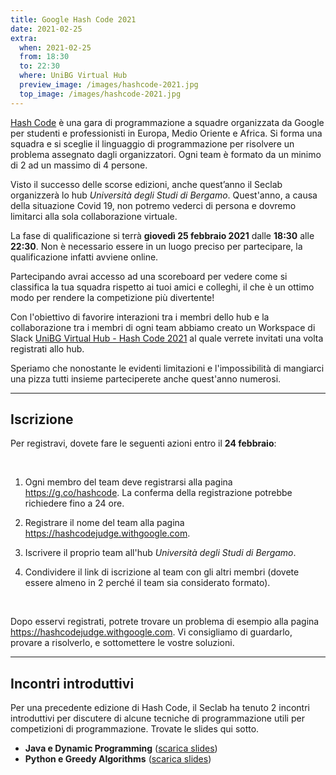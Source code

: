 ```yaml
---
title: Google Hash Code 2021
date: 2021-02-25
extra:
  when: 2021-02-25
  from: 18:30
  to: 22:30
  where: UniBG Virtual Hub
  preview_image: /images/hashcode-2021.jpg
  top_image: /images/hashcode-2021.jpg
---
```


[Hash Code](https://codingcompetitions.withgoogle.com/hashcode) è una gara di
programmazione a squadre organizzata da Google per studenti e professionisti in
Europa, Medio Oriente e Africa. Si forma una squadra e si sceglie il linguaggio
di programmazione per risolvere un problema assegnato dagli organizzatori. Ogni
team è formato da un minimo di 2 ad un massimo di 4 persone.

Visto il successo delle scorse edizioni, anche quest’anno il Seclab organizzerà
lo hub *Università degli Studi di Bergamo*.
Quest'anno, a causa della situazione Covid 19, non potremo vederci di persona e
dovremo limitarci alla sola collaborazione virtuale.

<!-- more -->

La fase di qualificazione si terrà **giovedì 25 febbraio 2021** dalle **18:30**
alle **22:30**. Non è necessario essere in un luogo preciso per partecipare, la
qualificazione infatti avviene online.

Partecipando avrai accesso ad una scoreboard per vedere come si classifica la
tua squadra rispetto ai tuoi amici e colleghi, il che è un ottimo modo per
rendere la competizione più divertente!

Con l'obiettivo di favorire interazioni tra i membri dello hub e la
collaborazione tra i membri di ogni team abbiamo creato un Workspace di Slack
[UniBG Virtual Hub - Hash Code 2021](https://unibg-virtual-hub.slack.com) al
quale verrete invitati una volta registrati allo hub.

Speriamo che nonostante le evidenti limitazioni e l'impossibilità di mangiarci
una pizza tutti insieme parteciperete anche quest'anno numerosi.

--------------------------------------------------------------------------------

## Iscrizione


Per registravi, dovete fare le seguenti azioni entro il **24 febbraio**:

<br>

1. Ogni membro del team deve registrarsi alla pagina
   <https://g.co/hashcode>.
   La conferma della registrazione potrebbe richiedere fino a 24 ore.

2. Registrare il nome del team alla pagina <https://hashcodejudge.withgoogle.com>.

3. Iscrivere il proprio team all'hub *Università degli Studi di Bergamo*.

4. Condividere il link di iscrizione al team con gli altri membri
   (dovete essere almeno in 2 perché il team sia considerato formato).

<br>

Dopo esservi registrati, potrete trovare un problema di esempio alla pagina
<https://hashcodejudge.withgoogle.com>. Vi consigliamo di guardarlo,
provare a risolverlo, e sottomettere le vostre soluzioni.

--------------------------------------------------------------------------------

## Incontri introduttivi

Per una precedente edizione di Hash Code, il Seclab ha tenuto 2 incontri
introduttivi per discutere di alcune tecniche di programmazione utili per
competizioni di programmazione. Trovate le slides qui sotto.

* **Java e Dynamic Programming** ([scarica slides](/pdf/hashcode/unibg_seclab_hashcode_2018_java.pdf))
* **Python e Greedy Algorithms** ([scarica slides](/pdf/hashcode/unibg_seclab_hashcode_2018_python.pdf))
